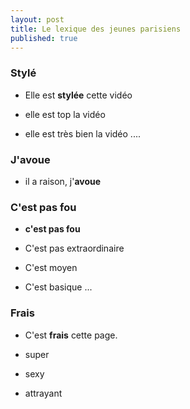 ```yaml
---
layout: post
title: Le lexique des jeunes parisiens
published: true
---
```


### Stylé

* Elle est **stylée** cette vidéo

* elle est top la vidéo
* elle est très bien la vidéo
....

### J'avoue

*  il a raison, j'**avoue**

### C'est pas fou

* **c'est pas fou**

* C'est pas extraordinaire
* C'est moyen
* C'est basique
...

### Frais

* C'est **frais** cette page.

* super
* sexy
* attrayant
